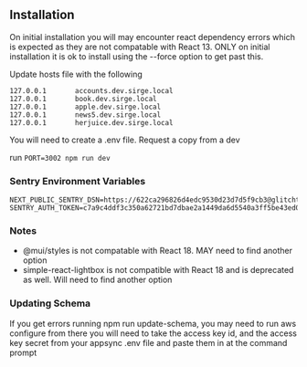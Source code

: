 ## Installation

On initial installation you will may encounter react dependency errors which is expected as they are not compatable with React 13. ONLY on initial installation it is ok to install using the --force option to get past this.

Update hosts file with the following

```
127.0.0.1       accounts.dev.sirge.local
127.0.0.1       book.dev.sirge.local
127.0.0.1       apple.dev.sirge.local
127.0.0.1       news5.dev.sirge.local
127.0.0.1       herjuice.dev.sirge.local
```

You will need to create a .env file. Request a copy from a dev

run
`PORT=3002 npm run dev`

### Sentry Environment Variables

```
NEXT_PUBLIC_SENTRY_DSN=https://622ca296826d4edc9530d23d7d5f9cb3@glitchtip.prod.sirge.com/2
SENTRY_AUTH_TOKEN=c7a9c4ddf3c350a62721bd7dbae2a1449da6d5540a3ff5be43ed00fe925dd643
```

### Notes

- @mui/styles is not compatable with React 18. MAY need to find another option
- simple-react-lightbox is not compatible with React 18 and is deprecated as well. Will need to find another option

### Updating Schema

If you get errors running npm run update-schema, you may need to run aws configure
from there you will need to take the access key id, and the access key secret from your appsync .env file and paste them in at the command prompt

###
